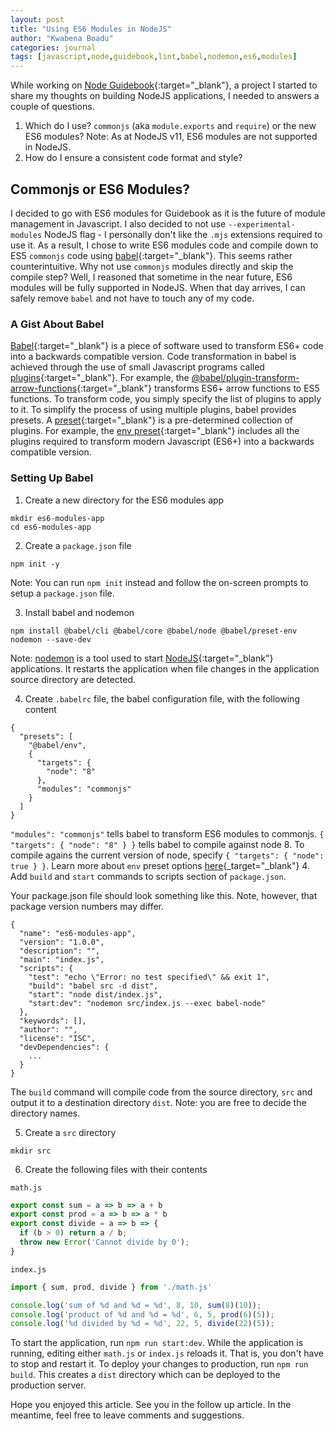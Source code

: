 ```yaml
---
layout: post
title: "Using ES6 Modules in NodeJS"
author: "Kwabena Boadu"
categories: journal
tags: [javascript,node,guidebook,lint,babel,nodemon,es6,modules]
---
```


While working on [Node Guidebook](https://github.com/biblicalph/guidebook){:target="_blank"}, a project I started to share my thoughts on building NodeJS applications, I needed to answers a couple of questions.

1. Which do I use? `commonjs` (aka `module.exports` and `require`) or the new ES6 modules? 
Note: As at NodeJS v11, ES6 modules are not  supported in NodeJS.
2. How do I ensure a consistent code format and style? 

## Commonjs or ES6 Modules?
I decided to go with ES6 modules for Guidebook as it is the future of module management in Javascript. 
I also decided to not use `--experimental-modules` NodeJS flag - I personally don't like the `.mjs` extensions required to use it.
As a result, I chose to write ES6 modules code and compile down to ES5 `commonjs` code using [babel](https://babeljs.io/){:target="_blank"}. 
This seems rather counterintuitive. Why not use `commonjs` modules directly and skip the compile step? Well, I reasoned that sometime in the near future, ES6 modules will be fully supported in NodeJS. When that day arrives, I can safely remove `babel` and not have to touch any of my code. 

### A Gist About Babel
[Babel](https://babeljs.io/docs/en/){:target="_blank"} is a piece of software used to transform ES6+ code into a backwards compatible version. Code transformation in babel is achieved through the use of small Javascript programs called [plugins](https://babeljs.io/docs/en/usage){:target="_blank"}. For example, the [@babel/plugin-transform-arrow-functions](https://babeljs.io/docs/en/babel-plugin-transform-arrow-functions){:target="_blank"} transforms ES6+ arrow functions to ES5 functions. To transform code, you simply specify the list of plugins to apply to it. 
To simplify the process of using multiple plugins, babel provides presets. A [preset](https://babeljs.io/docs/en/usage){:target="_blank"} is a pre-determined collection of plugins. For example, the [env preset](https://babeljs.io/docs/en/presets){:target="_blank"} includes all the plugins required to transform modern Javascript (ES6+) into a backwards compatible version.

### Setting Up Babel 
1. Create a new directory for the ES6 modules app
```
mkdir es6-modules-app
cd es6-modules-app
```
2. Create a `package.json` file
```
npm init -y
```
Note: You can run `npm init` instead and follow the on-screen prompts to setup a `package.json` file.

3. Install babel and nodemon
```
npm install @babel/cli @babel/core @babel/node @babel/preset-env nodemon --save-dev
```
Note: [nodemon](https://www.npmjs.com/package/nodemon) is a tool used to start [NodeJS](https://nodejs.org){:target="_blank"} applications. It restarts the application when file changes in the application source directory are detected.

4. Create `.babelrc` file, the babel configuration file, with the following content
```
{
  "presets": [
    "@babel/env", 
    {
      "targets": {
        "node": "8"
      },
      "modules": "commonjs"
    }
  ]
}
```
`"modules": "commonjs"` tells babel to transform ES6 modules to commonjs. 
`{ "targets": { "node": "8" } }` tells babel to compile against node 8. To compile agains the current version of node, specify `{ "targets": { "node": true } }`. 
Learn more about `env` preset options [here](https://babeljs.io/docs/en/babel-preset-env){_target="_blank"}
4. Add `build` and `start` commands to scripts section of `package.json`.

Your package.json file should look something like this. Note, however, that package version numbers may differ.
```
{
  "name": "es6-modules-app",
  "version": "1.0.0",
  "description": "",
  "main": "index.js",
  "scripts": {
    "test": "echo \"Error: no test specified\" && exit 1",
    "build": "babel src -d dist",
    "start": "node dist/index.js",
    "start:dev": "nodemon src/index.js --exec babel-node"
  },
  "keywords": [],
  "author": "",
  "license": "ISC",
  "devDependencies": {
    ...
  }
}
```
The `build` command will compile code from the source directory, `src` and output it to a destination directory `dist`. Note: you are free to decide the directory names.

5. Create a `src` directory 
```
mkdir src
```
6. Create the following files with their contents

`math.js`
```js
export const sum = a => b => a + b
export const prod = a => b => a * b
export const divide = a => b => {
  if (b > 0) return a / b;
  throw new Error('Cannot divide by 0');
}
```
`index.js`
```js
import { sum, prod, divide } from './math.js'

console.log('sum of %d and %d = %d', 8, 10, sum(8)(10));
console.log('product of %d and %d = %d', 6, 5, prod(6)(5));
console.log('%d divided by %d = %d', 22, 5, divide(22)(5));
```

To start the application, run `npm run start:dev`. While the application is running, editing either `math.js` or `index.js` reloads it. That is, you don't have to stop and restart it.
To deploy your changes to production, run `npm run build`. This creates a `dist` directory which can be deployed to the production server.

Hope you enjoyed this article. See you in the follow up article. In the meantime, feel free to leave comments and suggestions. 